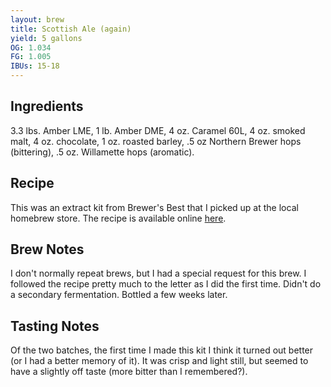 ```yaml
---
layout: brew
title: Scottish Ale (again)
yield: 5 gallons
OG: 1.034
FG: 1.005
IBUs: 15-18
---
```


## Ingredients
3.3 lbs. Amber LME, 1 lb. Amber DME, 4 oz. Caramel 60L, 4 oz. smoked malt, 4 oz. chocolate, 1 oz. roasted barley, .5 oz Northern Brewer hops (bittering), .5 oz. Willamette hops (aromatic).

## Recipe
This was an extract kit from Brewer's Best that I picked up at the local homebrew store.  The recipe is available online [here](http://www.brewersbestkits.com/pdf/1038%202013%20Scottish%20Ale%20Recipe.pdf).

## Brew Notes
I don't normally repeat brews, but I had a special request for this brew.  I followed the recipe pretty much to the letter as I did the first time.  Didn't do a secondary fermentation. Bottled a few weeks later.

## Tasting Notes
Of the two batches, the first time I made this kit I think it turned out better (or I had a better memory of it).  It was crisp and light still, but seemed to have a slightly off taste (more bitter than I remembered?).